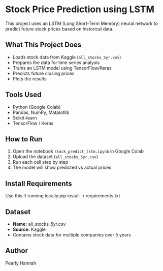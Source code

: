 # Stock Price Prediction using LSTM

This project uses an LSTM (Long Short-Term Memory) neural network to predict future stock prices based on historical data.

## What This Project Does

- Loads stock data from Kaggle (`all_stocks_5yr.csv`)
- Prepares the data for time series analysis
- Trains an LSTM model using TensorFlow/Keras
- Predicts future closing prices
- Plots the results

## Tools Used

- Python (Google Colab)
- Pandas, NumPy, Matplotlib
- Scikit-learn
- TensorFlow / Keras

## How to Run

1. Open the notebook `stock_predict_lstm.ipynb` in Google Colab
2. Upload the dataset (`all_stocks_5yr.csv`)
3. Run each cell step by step
4. The model will show predicted vs actual prices

## Install Requirements

Use this if running locally:pip install -r requirements.txt
## Dataset

- **Name:** all_stocks_5yr.csv
- **Source:** Kaggle
- Contains stock data for multiple companies over 5 years

## Author

Pearly Hannah 
